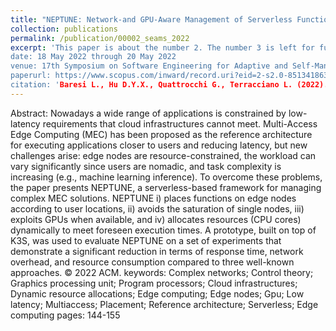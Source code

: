 ```yaml
---
title: "NEPTUNE: Network-and GPU-Aware Management of Serverless Functions at the Edge"
collection: publications
permalink: /publication/00002_seams_2022
excerpt: 'This paper is about the number 2. The number 3 is left for future work.
date: 18 May 2022 through 20 May 2022
venue: 17th Symposium on Software Engineering for Adaptive and Self-Managing Systems, SEAMS 2022
paperurl: https://www.scopus.com/inward/record.uri?eid=2-s2.0-85134186377&doi=10.1145%2f3524844.3528051&partnerID=40&md5=a4a2540c15be832fff1dcf445335b871
citation: 'Baresi L., Hu D.Y.X., Quattrocchi G., Terracciano L. (2022). &quot;NEPTUNE: Network-and GPU-Aware Management of Serverless Functions at the Edge.&quot; <i>17th Symposium on Software Engineering for Adaptive and Self-Managing Systems, SEAMS 2022</i>.'
---
```

Abstract: 
Nowadays a wide range of applications is constrained by low-latency requirements that cloud infrastructures cannot meet. Multi-Access Edge Computing (MEC) has been proposed as the reference architecture for executing applications closer to users and reducing latency, but new challenges arise: edge nodes are resource-constrained, the workload can vary significantly since users are nomadic, and task complexity is increasing (e.g., machine learning inference). To overcome these problems, the paper presents NEPTUNE, a serverless-based framework for managing complex MEC solutions. NEPTUNE i) places functions on edge nodes according to user locations, ii) avoids the saturation of single nodes, iii) exploits GPUs when available, and iv) allocates resources (CPU cores) dynamically to meet foreseen execution times. A prototype, built on top of K3S, was used to evaluate NEPTUNE on a set of experiments that demonstrate a significant reduction in terms of response time, network overhead, and resource consumption compared to three well-known approaches. © 2022 ACM.
keywords: Complex networks; Control theory; Graphics processing unit; Program processors; Cloud infrastructures; Dynamic resource allocations; Edge computing; Edge nodes; Gpu; Low latency; Multiaccess; Placement; Reference architecture; Serverless; Edge computing
pages: 144-155
